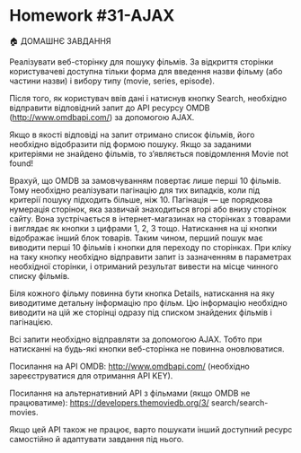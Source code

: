 # Homework #31-AJAX

🏠 ДОМАШНЄ ЗАВДАННЯ

Реалізувати веб-сторінку для пошуку фільмів. 
За відкриття сторінки користувачеві доступна тільки форма для введення назви фільму (або частини назви) і вибору типу (movie, series, episode).

Після того, як користувач ввів дані і натиснув кнопку Search, необхідно відправити відповідний запит до API ресурсу OMDB (http://www.omdbapi.com/) за допомогою AJAX.

Якщо в якості відповіді на запит отримано список фільмів, його необхідно відобразити під формою пошуку. Якщо за заданими критеріями не знайдено фільмів, то з’являється повідомлення Movie not found!

Врахуй, що OMDB за замовчуванням повертає лише перші 10 фільмів. Тому необхідно реалізувати пагінацію для тих випадків, коли під критерії пошуку підходить більше, ніж 10. Пагінація — це порядкова нумерація сторінок, яка зазвичай знаходиться вгорі або внизу сторінок сайту. Вона зустрічається в інтернет-магазинах на сторінках з товарами і виглядає як кнопки з цифрами 1, 2, 3 тощо. Натискання на ці кнопки відображає інший блок товарів. Таким чином, перший пошук має виводити перші 10 фільмів і кнопки для переходу по сторінках. При кліку на таку кнопку необхідно відправити запит із зазначенням в параметрах необхідної сторінки, і отриманий результат вивести на місце чинного списку фільмів.

Біля кожного фільму повинна бути кнопка Details, натискання на яку виводитиме детальну інформацію про фільм. Цю інформацію необхідно виводити на цій же сторінці одразу під списком знайдених фільмів і пагінацією.

Всі запити необхідно відправляти за допомогою AJAX. Тобто при натисканні на будь-які кнопки веб-сторінка не повинна оновлюватися.

Посилання на API OMDB: http://www.omdbapi.com/ (необхідно зареєструватися для отримання API KEY).

Посилання на альтернативний API з фільмами (якщо OMDB не працюватиме): https://developers.themoviedb.org/3/ search/search-movies.

Якщо цей API також не працює, варто пошукати інший доступний ресурс самостійно й адаптувати завдання під нього.